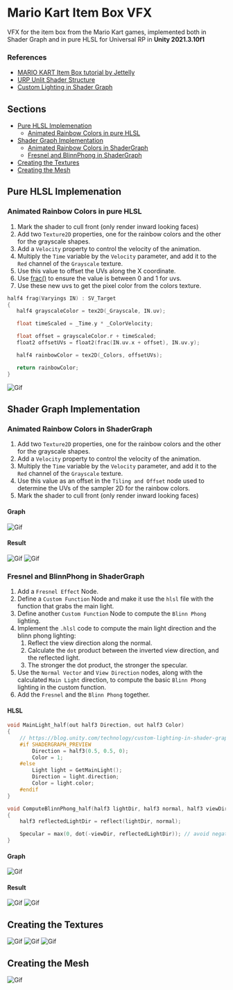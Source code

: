 # Mario Kart Item Box VFX

VFX for the item box from the Mario Kart games, implemented both in Shader Graph and in pure HLSL for Universal RP in **Unity 2021.3.10f1**

### References

- [MARIO KART Item Box tutorial by Jettelly](https://www.youtube.com/watch?v=4p0YvPHO4Wc)
- [URP Unlit Shader Structure](https://docs.unity3d.com/Packages/com.unity.render-pipelines.universal@8.2/manual/writing-shaders-urp-basic-unlit-structure.html)
- [Custom Lighting in Shader Graph](https://blog.unity.com/technology/custom-lighting-in-shader-graph-expanding-your-graphs-in-2019)

## Sections

- [Pure HLSL Implemenation](#pure-hlsl-implementation)
  - [Animated Rainbow Colors in pure HLSL](#animated-rainbow-colors-in-pure-hlsl)
- [Shader Graph Implementation](#shader-graph-implementation)
  - [Animated Rainbow Colors in ShaderGraph](#animated-rainbow-colors-in-shadergraph)
  - [Fresnel and BlinnPhong in ShaderGraph](#fresnel-and-blinn-phong-in-shadergraph)
- [Creating the Textures](#creating-the-textures)
- [Creating the Mesh](#creating-the-mesh)

## Pure HLSL Implemenation

### Animated Rainbow Colors in pure HLSL

1. Mark the shader to cull front (only render inward looking faces)
1. Add two `Texture2D` properties, one for the rainbow colors and the other for the grayscale shapes.
1. Add a `Velocity` property to control the velocity of the animation.
1. Multiply the `Time` variable by the `Velocity` parameter, and add it to the `Red` channel of the `Grayscale` texture.
1. Use this value to offset the UVs along the X coordinate.
1. Use [frac()](https://learn.microsoft.com/en-us/windows/win32/direct3dhlsl/dx-graphics-hlsl-frac) to ensure the value is between 0 and 1 for uvs.
1. Use these new uvs to get the pixel color from the colors texture.

```c
half4 frag(Varyings IN) : SV_Target
{
   half4 grayscaleColor = tex2D(_Grayscale, IN.uv);

   float timeScaled = _Time.y * _ColorVelocity;

   float offset = grayscaleColor.r + timeScaled;
   float2 offsetUVs = float2(frac(IN.uv.x + offset), IN.uv.y);

   half4 rainbowColor = tex2D(_Colors, offsetUVs);

   return rainbowColor;
}
```

![Gif](./docs/7.gif)

## Shader Graph Implementation

### Animated Rainbow Colors in ShaderGraph

1. Add two `Texture2D` properties, one for the rainbow colors and the other for the grayscale shapes.
1. Add a `Velocity` property to control the velocity of the animation.
1. Multiply the `Time` variable by the `Velocity` parameter, and add it to the `Red` channel of the `Grayscale` texture.
1. Use this value as an offset in the `Tiling and Offset` node used to determine the UVs of the sampler 2D for the rainbow colors.
1. Mark the shader to cull front (only render inward looking faces)

#### Graph

![Gif](./docs/color-graph.png)

#### Result

![Gif](./docs/5.gif)
![Gif](./docs/6.gif)

### Fresnel and BlinnPhong in ShaderGraph

1. Add a `Fresnel Effect` Node.
1. Define a `Custom Function` Node and make it use the `hlsl` file with the function that grabs the main light.
1. Define another `Custom Function` Node to compute the `Blinn Phong` lighting.
1. Implement the `.hlsl` code to compute the main light direction and the blinn phong lighting:
   1. Reflect the view direction along the normal.
   1. Calculate the `dot` product between the inverted view direction, and the reflected light.
   1. The stronger the dot product, the stronger the specular.
1. Use the `Normal Vector` and `View Direction` nodes, along with the calculated `Main Light` direction, to compute the basic `Blinn Phong` lighting in the custom function.
1. Add the `Fresnel` and the `Blinn Phong` together.

#### HLSL

```c
void MainLight_half(out half3 Direction, out half3 Color)
{
    // https://blog.unity.com/technology/custom-lighting-in-shader-graph-expanding-your-graphs-in-2019
    #if SHADERGRAPH_PREVIEW
        Direction = half3(0.5, 0.5, 0);
        Color = 1;
    #else
        Light light = GetMainLight();
        Direction = light.direction;
        Color = light.color;
    #endif
}
```

```c
void ComputeBlinnPhong_half(half3 lightDir, half3 normal, half3 viewDir, out half Specular)
{
    half3 reflectedLightDir = reflect(lightDir, normal);

    Specular = max(0, dot(-viewDir, reflectedLightDir)); // avoid negative values
}
```

#### Graph

![Gif](./docs/fresnel-blinn-phong-graph.png)

#### Result

![Gif](./docs/8.gif)
![Gif](./docs/9.gif)

## Creating the Textures

![Gif](./docs/1.gif)
![Gif](./docs/2.gif)
![Gif](./docs/3.gif)

## Creating the Mesh

![Gif](./docs/4.gif)
